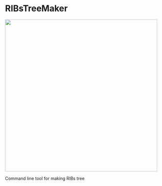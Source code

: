 # RIBsTreeMaker

<img src="https://raw.githubusercontent.com/imairi/RIBsTreeMaker/master/images/logo.png" width="500">

Command line tool for making RIBs tree
